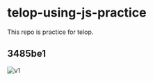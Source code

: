 # telop-using-js-practice
This repo is practice for telop.

## 3485be1
![v1](https://user-images.githubusercontent.com/86867075/128468944-7802f65c-138f-4465-86fa-27b6b35661cc.gif)
